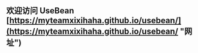 ## 欢迎访问 UseBean [https://myteamxixihaha.github.io/usebean/](https://myteamxixihaha.github.io/usebean/ "网址")
